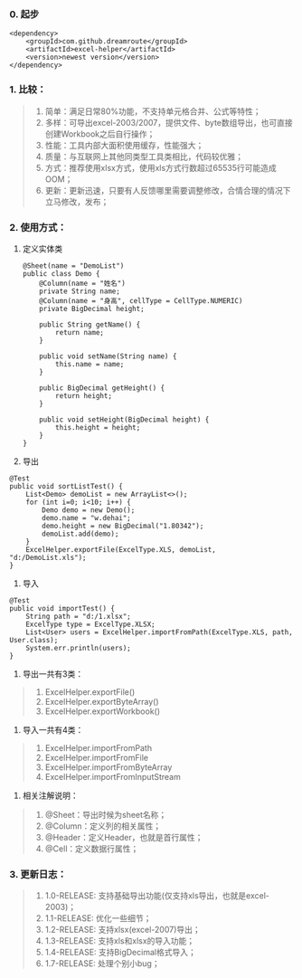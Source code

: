 ### 0. 起步

```
<dependency>
    <groupId>com.github.dreamroute</groupId>
    <artifactId>excel-helper</artifactId>
    <version>newest version</version>
</dependency>
```

### 1. 比较：

>1. 简单：满足日常80%功能，不支持单元格合并、公式等特性；
>1. 多样：可导出excel-2003/2007，提供文件、byte数组导出，也可直接创建Workbook之后自行操作；
>1. 性能：工具内部大面积使用缓存，性能强大；
>1. 质量：与互联网上其他同类型工具类相比，代码较优雅；
>1. 方式：推荐使用xlsx方式，使用xls方式行数超过65535行可能造成OOM；
>1. 更新：更新迅速，只要有人反馈哪里需要调整修改，合情合理的情况下立马修改，发布；

### 2. 使用方式：

1. 定义实体类

    ```
    @Sheet(name = "DemoList")
    public class Demo {
        @Column(name = "姓名")
        private String name;
        @Column(name = "身高", cellType = CellType.NUMERIC)
        private BigDecimal height;
    
        public String getName() {
            return name;
        }
    
        public void setName(String name) {
            this.name = name;
        }
    
        public BigDecimal getHeight() {
            return height;
        }
    
        public void setHeight(BigDecimal height) {
            this.height = height;
        }
    }
    ```
    
1. 导出

```
@Test
public void sortListTest() {
    List<Demo> demoList = new ArrayList<>();
    for (int i=0; i<10; i++) {
        Demo demo = new Demo();
        demo.name = "w.dehai";
        demo.height = new BigDecimal("1.80342");
        demoList.add(demo);
    }
    ExcelHelper.exportFile(ExcelType.XLS, demoList, "d:/DemoList.xls");
}
```

1. 导入

```
@Test
public void importTest() {
    String path = "d:/1.xlsx";
    ExcelType type = ExcelType.XLSX;
    List<User> users = ExcelHelper.importFromPath(ExcelType.XLS, path, User.class);
    System.err.println(users);
}
```

1. 导出一共有3类：

> 1. ExcelHelper.exportFile()
> 1. ExcelHelper.exportByteArray()
> 1. ExcelHelper.exportWorkbook()

1. 导入一共有4类：

> 1. ExcelHelper.importFromPath
> 1. ExcelHelper.importFromFile
> 1. ExcelHelper.importFromByteArray
> 1. ExcelHelper.importFromInputStream

1. 相关注解说明：

> 1. @Sheet：导出时候为sheet名称；
> 1. @Column：定义列的相关属性；
> 1. @Header：定义Header，也就是首行属性；
> 1. @Cell：定义数据行属性；

### 3. 更新日志：

> 1. 1.0-RELEASE: 支持基础导出功能(仅支持xls导出，也就是excel-2003)；
> 1. 1.1-RELEASE: 优化一些细节；
> 1. 1.2-RELEASE: 支持xlsx(excel-2007)导出；
> 1. 1.3-RELEASE: 支持xls和xlsx的导入功能；
> 1. 1.4-RELEASE: 支持BigDecimal格式导入；
> 1. 1.7-RELEASE: 处理个别小bug；
